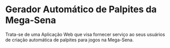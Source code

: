 # Gerador Automático de Palpites da Mega-Sena

Trata-se de uma Aplicação Web que visa fornecer serviço ao seus usuários de criação automática de palpites para jogos na Mega-Sena.
